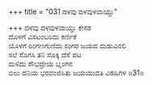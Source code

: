 +++
title = "031 ದಳವು ದಳವುಳವಾಯ್ತು"

+++
ದಳವು ದಳವುಳವಾಯ್ತು ಕೇಸರ  
ದೊಳಗೆ ವಿಸಟಂಬರಿದು ಕರ್ಣಿಕೆ  
ಯೊಳಗೆ ರಿಂಗಣಗುಣಿದು ಸಂಗರ ಜಯದ ಮಡುವಿನಲಿ  
ಸಲೆ ಸೊಗಸಿ ತನಿ ಸೊಕ್ಕಿ ದೆಸೆ ಪಟ  
ದುಳಿದು ಸೌಭದ್ರೇಯ ಭೃಂಗನ  
ಬಿಲು ದನಿಯ ಭರವಂಜಿಸಿತು ಜಯಯುವತಿ ವಿರಹಿಗಳ    ॥31॥
